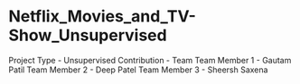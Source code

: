 # Netflix_Movies_and_TV-Show_Unsupervised

Project Type - Unsupervised
Contribution - Team
Team Member 1 - Gautam Patil
Team Member 2 - Deep Patel
Team Member 3 - Sheersh Saxena
